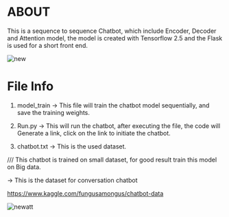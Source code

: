 # ABOUT

This is a sequence to sequence Chatbot, which include Encoder, Decoder and 
Attention model, the model is created with Tensorflow 2.5 and the Flask is used for 
a short front end. 

![new](https://user-images.githubusercontent.com/75822824/136913338-f48cc698-deb6-496a-927e-b1e1515bdbfe.png)


# File Info

1. model_train -> This file will train the chatbot model sequentially, and save 
		  the training weights.

2. Run.py -> This will run the chatbot, after executing the file, the code will 
 	     Generate a link, click on the link to initiate the chatbot. 

3. chatbot.txt -> This is the used dataset.

/// This chatbot is trained on small dataset, for good result train this model 
  on Big data.
 
-> This is the dataset for conversation chatbot

https://www.kaggle.com/fungusamongus/chatbot-data

![newatt](https://user-images.githubusercontent.com/75822824/123050665-90e58380-d41e-11eb-982a-28c8f2ef159b.png)
